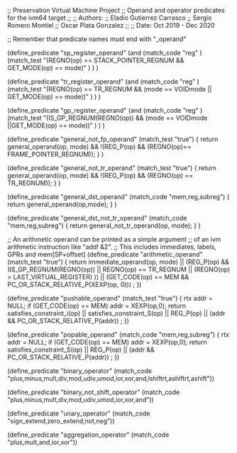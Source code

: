 ;; Preservation Virtual Machine Project
;; Operand and operator predicates for the ivm64 target
;;
;; Authors:
;;  Eladio Gutierrez Carrasco
;;  Sergio Romero Montiel
;;  Oscar Plata Gonzalez
;;
;; Date: Oct 2019 - Dec 2020

;; Remember that predicate names must end with "_operand"

(define_predicate "sp_register_operand"
   (and (match_code "reg" )
        (match_test "(REGNO(op) == STACK_POINTER_REGNUM
                      && GET_MODE(op) == mode)"
                    )
               )
)

(define_predicate "tr_register_operand"
   (and (match_code "reg" )
        (match_test "(REGNO(op) == TR_REGNUM
                      && (mode == VOIDmode
                         || GET_MODE(op) == mode))"
                    )
               )
)

(define_predicate "gp_register_operand"
   (and (match_code "reg" )
        (match_test "(IS_GP_REGNUM(REGNO(op))
                      && (mode == VOIDmode
                         ||GET_MODE(op) == mode))"
                    )
               )
)

(define_predicate "general_not_fp_operand"
  (match_test "true")
  {
    return general_operand(op, mode)
         && !(REG_P(op) && (REGNO(op)== FRAME_POINTER_REGNUM));
  }
)

(define_predicate "general_not_tr_operand"
  (match_test "true")
  {
    return general_operand(op, mode)
           && !(REG_P(op) && (REGNO(op) == TR_REGNUM));
  }
)

(define_predicate "general_dst_operand"
  (match_code "mem,reg,subreg")
  {
    return general_operand(op,mode);
  }
)

(define_predicate "general_dst_not_tr_operand"
  (match_code "mem,reg,subreg")
  {
    return general_not_tr_operand(op, mode);
  }
)


;; An arithmetic operand can be printed as a simple argument
;; of an ivm arithmetic instruction like "add! &2".
;; This includes immediates, labels, GPRs and mem[SP+offset]
(define_predicate "arithmetic_operand"
  (match_test "true")
  {
    return immediate_operand(op, mode)
           || (REG_P(op) && (IS_GP_REGNUM(REGNO(op))
                             || REGNO(op) == TR_REGNUM
                             || (REGNO(op) > LAST_VIRTUAL_REGISTER)
                            ))
           || (GET_CODE(op) == MEM && PC_OR_STACK_RELATIVE_P(XEXP(op, 0)))
    ;
  })


(define_predicate "pushable_operand"
  (match_test "true")
{
  rtx addr = NULL;
  if (GET_CODE(op) == MEM) addr = XEXP(op,0);
  return satisfies_constraint_i(op)
         || satisfies_constraint_S(op)
         || REG_P(op)
         || (addr && PC_OR_STACK_RELATIVE_P(addr))
        ;
})


(define_predicate "popable_operand"
  (match_code "mem,reg,subreg")
{
  rtx addr = NULL;
  if (GET_CODE(op) == MEM) addr = XEXP(op,0);
  return satisfies_constraint_S(op)
         || REG_P(op)
         || (addr && PC_OR_STACK_RELATIVE_P(addr))
        ;
})


(define_predicate "binary_operator"
  (match_code "plus,minus,mult,div,mod,udiv,umod,ior,xor,and,lshiftrt,ashiftrt,ashift"))

(define_predicate "binary_not_shift_operator"
  (match_code "plus,minus,mult,div,mod,udiv,umod,ior,xor,and"))

(define_predicate "unary_operator"
  (match_code "sign_extend,zero_extend,not,neg"))

(define_predicate "aggregation_operator"
  (match_code "plus,mult,and,ior,xor"))
